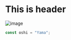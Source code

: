# This is header
![image](https://github.com/AwanArdy/skills-communicate-using-markdown/assets/94277917/18fba4f2-67f7-4e23-a645-0d738940072c)
``` javascript
const oshi = "Yama";
```
